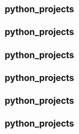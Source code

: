 # python_projects
# python_projects
# python_projects
# python_projects
# python_projects
# python_projects
